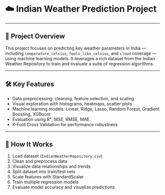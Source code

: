 # ☁️ Indian Weather Prediction Project

---

## 📌 Project Overview

This project focuses on predicting key weather parameters in India — including `temperature_celsius`, `feels_like_celsius`, and `cloud` coverage — using machine learning models. It leverages a rich dataset from the Indian Weather Repository to train and evaluate a suite of regression algorithms.

---

## 🛠 Key Features

- Data preprocessing: cleaning, feature selection, and scaling
- Visual exploration with histograms, heatmaps, scatter plots
- Machine learning models: Linear, Ridge, Lasso, Random Forest, Gradient Boosting, XGBoost
- Evaluation using R², MSE, RMSE, MAE
- K-Fold Cross Validation for performance robustness

---

## 🧠 How It Works

1. Load dataset (`IndianWeatherRepository.csv`)
2. Clean and preprocess data
3. Visualize data relationships and trends
4. Split dataset into train/test sets
5. Scale features with StandardScaler
6. Train multiple regression models
7. Evaluate model accuracy and visualize predictions

